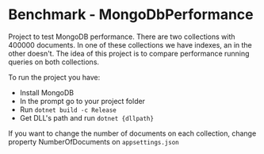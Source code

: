 # Benchmark - MongoDbPerformance

Project to test MongoDB performance. There are two collections with 400000 documents. In one of these collections we have indexes, an in the other doesn't. The idea of this project is to compare performance running queries on both collections. 

To run the project you have:
- Install MongoDB
- In the prompt go to your project folder
- Run `dotnet build -c Release`
- Get DLL's path and run `dotnet {dllpath}` 

If you want to change the number of documents on each collection, change property NumberOfDocuments on `appsettings.json`
